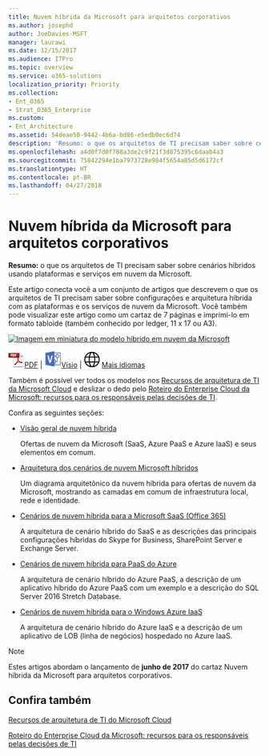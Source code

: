 ```yaml
---
title: Nuvem híbrida da Microsoft para arquitetos corporativos
ms.author: josephd
author: JoeDavies-MSFT
manager: laurawi
ms.date: 12/15/2017
ms.audience: ITPro
ms.topic: overview
ms.service: o365-solutions
localization_priority: Priority
ms.collection:
- Ent_O365
- Strat_O365_Enterprise
ms.custom:
- Ent_Architecture
ms.assetid: 54deae50-9442-4b6a-bd86-e5edb0ec6d74
description: 'Resumo: o que os arquitetos de TI precisam saber sobre cenários híbridos usando plataformas e serviços em nuvem da Microsoft.'
ms.openlocfilehash: a4d0f7d0f788a3de2c9f21f3d875395c6daab4a3
ms.sourcegitcommit: 75842294e1ba7973728e984f5654a85d5d6172cf
ms.translationtype: HT
ms.contentlocale: pt-BR
ms.lasthandoff: 04/27/2018
---
```

# <a name="microsoft-hybrid-cloud-for-enterprise-architects"></a>Nuvem híbrida da Microsoft para arquitetos corporativos

 **Resumo:** o que os arquitetos de TI precisam saber sobre cenários híbridos usando plataformas e serviços em nuvem da Microsoft.
  
Este artigo conecta você a um conjunto de artigos que descrevem o que os arquitetos de TI precisam saber sobre configurações e arquitetura híbrida com as plataformas e os serviços de nuvem da Microsoft. Você também pode visualizar este artigo como um cartaz de 7 páginas e imprimi-lo em formato tabloide (também conhecido por ledger, 11 x 17 ou A3).
  
[![Imagem em miniatura do modelo híbrido em nuvem da Microsoft](images/Hybrid_Poster/Hybrid_Cloud_Thumbnail.png)](https://www.microsoft.com/download/details.aspx?id=54424
)
  
![Arquivo PDF](images/Common_Images/PDFIcon.png)[PDF](https://go.microsoft.com/fwlink/p/?linkid=842082) | ![Arquivo do Visio](images/Common_Images/VisioIcon.png)[Visio](https://go.microsoft.com/fwlink/p/?linkid=842083) | ![Ver uma página com as versões em outros idiomas](images/Common_Images/GlobeIcon.png)
[Mais idiomas](https://www.microsoft.com/download/details.aspx?id=54424)
  
Também é possível ver todos os modelos nos [Recursos de arquitetura de TI da Microsoft Cloud](microsoft-cloud-it-architecture-resources.md) e deslizar o dedo pelo [Roteiro do Enterprise Cloud da Microsoft: recursos para os responsáveis pelas decisões de TI](https://aka.ms/cloudarchitecture).
  
Confira as seguintes seções:
  
- [Visão geral de nuvem híbrida](hybrid-cloud-overview.md)
    
    Ofertas de nuvem da Microsoft (SaaS, Azure PaaS e Azure IaaS) e seus elementos em comum.
    
- [Arquitetura dos cenários de nuvem Microsoft híbridos](architecture-of-microsoft-hybrid-cloud-scenarios.md)
    
    Um diagrama arquitetônico da nuvem híbrida para ofertas de nuvem da Microsoft, mostrando as camadas em comum de infraestrutura local, rede e identidade.
    
- [Cenários de nuvem híbrida para a Microsoft SaaS (Office 365)](hybrid-cloud-scenarios-for-microsoft-saas-office-365.md)
    
    A arquitetura de cenário híbrido do SaaS e as descrições das principais configurações híbridas do Skype for Business, SharePoint Server e Exchange Server.
    
- [Cenários de nuvem híbrida para PaaS do Azure](hybrid-cloud-scenarios-for-azure-paas.md)
    
    A arquitetura de cenário híbrido do Azure PaaS, a descrição de um aplicativo híbrido do Azure PaaS com um exemplo e a descrição do SQL Server 2016 Stretch Database.
    
- [Cenários de nuvem híbrida para o Windows Azure IaaS](hybrid-cloud-scenarios-for-azure-iaas.md)
    
    A arquitetura de cenário híbrido do Azure IaaS e a descrição de um aplicativo de LOB (linha de negócios) hospedado no Azure IaaS.
    
> [!NOTE]
> Estes artigos abordam o lançamento de **junho de 2017** do cartaz Nuvem híbrida da Microsoft para arquitetos corporativos.
  
## <a name="see-also"></a>Confira também

[Recursos de arquitetura de TI do Microsoft Cloud](microsoft-cloud-it-architecture-resources.md)

[Roteiro do Enterprise Cloud da Microsoft: recursos para os responsáveis pelas decisões de TI](https://sway.com/FJ2xsyWtkJc2taRD)



